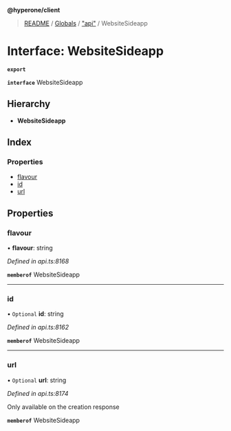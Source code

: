 **@hyperone/client**

> [README](../README.md) / [Globals](../globals.md) / ["api"](../modules/_api_.md) / WebsiteSideapp

# Interface: WebsiteSideapp

**`export`** 

**`interface`** WebsiteSideapp

## Hierarchy

* **WebsiteSideapp**

## Index

### Properties

* [flavour](_api_.websitesideapp.md#flavour)
* [id](_api_.websitesideapp.md#id)
* [url](_api_.websitesideapp.md#url)

## Properties

### flavour

•  **flavour**: string

*Defined in api.ts:8168*

**`memberof`** WebsiteSideapp

___

### id

• `Optional` **id**: string

*Defined in api.ts:8162*

**`memberof`** WebsiteSideapp

___

### url

• `Optional` **url**: string

*Defined in api.ts:8174*

Only available on the creation response

**`memberof`** WebsiteSideapp

